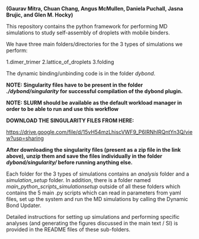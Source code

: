 **(Gaurav Mitra, Chuan Chang, Angus McMullen, Daniela Puchall, Jasna Brujic, and Glen M. Hocky)**



This repository contains the python framework for performing MD simulations to study self-assembly of droplets with mobile binders.


We have three main folders/directories for the 3 types of simulations we perform:

1.dimer_trimer
2.lattice_of_droplets
3.folding


The dynamic binding/unbinding code is in the folder *dybond*. 

**NOTE: Singularity files have to be present in the folder *./dybond/singularity* for successful compilation of the dybond plugin.**

**NOTE: SLURM should be available as the default workload manager in order to be able to run and use this workflow**



**DOWNLOAD THE SINGULARITY FILES FROM HERE:**

 https://drive.google.com/file/d/15vH54mzLhiscVWF9_P6IRNhIRQntYn3Q/view?usp=sharing

**After downloading the singularity files (present as a zip file in the link above), unzip them and save the files individually in the folder *dybond/singularity/* before running anything else.**



Each folder for the 3 types of simulations contains an *analysis* folder and a *simulation_setup* folder. In addition, there is a folder named *main_python_scripts_simulationsetup* outside of all these folders which contains the 5 main .py scripts which can read in parameters from yaml files, set up the system and run the MD simulations by calling the Dynamic Bond Updater.

Detailed instructions for setting up simulations and performing specific analyses (and generating the figures discussed in the main text / SI) is provided in the README files of these sub-folders. 

